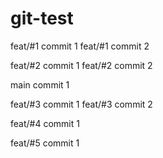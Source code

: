 # git-test

feat/#1 commit 1
feat/#1 commit 2

feat/#2 commit 1
feat/#2 commit 2

main commit 1

feat/#3 commit 1
feat/#3 commit 2

feat/#4 commit 1

feat/#5 commit 1
